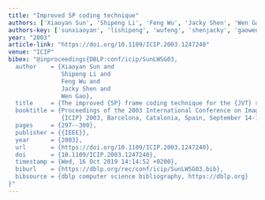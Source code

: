```yaml
---
title: "Improved SP coding technique"
authors: ['Xiaoyan Sun', 'Shipeng Li', 'Feng Wu', 'Jacky Shen', 'Wen Gao 0001']
authors-key: ['sunxiaoyan', 'lishipeng', 'wufeng', 'shenjacky', 'gaowen']
year: "2003"
article-link: "https://doi.org/10.1109/ICIP.2003.1247240"
venue: "ICIP"
bibex: "@inproceedings{DBLP:conf/icip/SunLWSG03,
  author    = {Xiaoyan Sun and
               Shipeng Li and
               Feng Wu and
               Jacky Shen and
               Wen Gao},
  title     = {The improved {SP} frame coding technique for the {JVT} standard},
  booktitle = {Proceedings of the 2003 International Conference on Image Processing,
               {ICIP} 2003, Barcelona, Catalonia, Spain, September 14-18, 2003},
  pages     = {297--300},
  publisher = {{IEEE}},
  year      = {2003},
  url       = {https://doi.org/10.1109/ICIP.2003.1247240},
  doi       = {10.1109/ICIP.2003.1247240},
  timestamp = {Wed, 16 Oct 2019 14:14:52 +0200},
  biburl    = {https://dblp.org/rec/conf/icip/SunLWSG03.bib},
  bibsource = {dblp computer science bibliography, https://dblp.org}
}"
---
```

